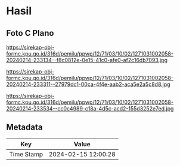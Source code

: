 # Hasil

## Foto C Plano

https://sirekap-obj-formc.kpu.go.id/316d/pemilu/ppwp/12/71/03/10/02/1271031002058-20240214-233134--f8c0812e-0e15-41c0-afe0-af2c16db7093.jpg

https://sirekap-obj-formc.kpu.go.id/316d/pemilu/ppwp/12/71/03/10/02/1271031002058-20240214-233311--27979dc1-00ca-4f4e-aab2-aca5e2a5c8d8.jpg

https://sirekap-obj-formc.kpu.go.id/316d/pemilu/ppwp/12/71/03/10/02/1271031002058-20240214-233534--cc0c4989-c18a-4d5c-acd2-155d3252e7ed.jpg


## Metadata

| Key        | Value               |
| ---------- | ------------------- |
| Time Stamp | 2024-02-15 12:00:28 |



